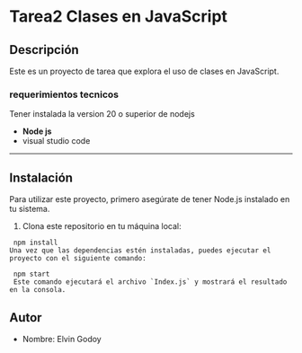 # Tarea2 Clases en JavaScript

## Descripción
Este es un proyecto de tarea que explora el uso de clases en JavaScript.
### requerimientos tecnicos 

Tener instalada la version 20 o superior de nodejs

- **Node js**
- visual studio code

---


## Instalación
Para utilizar este proyecto, primero asegúrate de tener Node.js instalado en tu sistema.

1. Clona este repositorio en tu máquina local:

```
 npm install
Una vez que las dependencias estén instaladas, puedes ejecutar el proyecto con el siguiente comando:

 npm start
 Este comando ejecutará el archivo `Index.js` y mostrará el resultado en la consola.

```

## Autor
- Nombre: Elvin Godoy